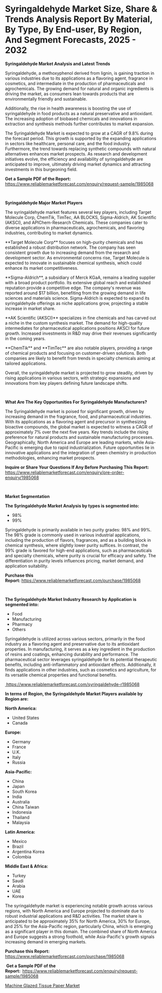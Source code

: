 <p><h1>Syringaldehyde Market Size, Share & Trends Analysis Report By Material, By Type, By End-user, By Region, And Segment Forecasts, 2025 - 2032</h1></p><p><strong>Syringaldehyde Market Analysis and Latest Trends</strong></p>
<p><p>Syringaldehyde, a methoxyphenol derived from lignin, is gaining traction in various industries due to its applications as a flavoring agent, fragrance in cosmetics, and intermediate in the production of pharmaceuticals and agrochemicals. The growing demand for natural and organic ingredients is driving the market, as consumers lean towards products that are environmentally friendly and sustainable. </p><p>Additionally, the rise in health awareness is boosting the use of syringaldehyde in food products as a natural preservative and antioxidant. The increasing adoption of biobased chemicals and innovations in extraction and synthesis methods further contributes to market expansion. </p><p>The Syringaldehyde Market is expected to grow at a CAGR of 9.8% during the forecast period. This growth is supported by the expanding applications in sectors like healthcare, personal care, and the food industry. Furthermore, the trend towards replacing synthetic compounds with natural alternatives enhances market prospects. As research and development initiatives evolve, the efficiency and availability of syringaldehyde are anticipated to improve, ultimately driving market dynamics and attracting investments in this burgeoning field.</p></p>
<p><strong>Get a Sample PDF of the Report:&nbsp;</strong> <a href="https://www.reliablemarketforecast.com/enquiry/request-sample/1985068?utm_campaign=3091&utm_medium=2&utm_source=Github&utm_content=ia&utm_term=01042025&utm_id=syringaldehyde">https://www.reliablemarketforecast.com/enquiry/request-sample/1985068</a></p>
<p>&nbsp;</p>
<p><strong>Syringaldehyde Major Market Players</strong></p>
<p><p>The syringaldehyde market features several key players, including Target Molecule Corp, ChemTik, TimTec, AA BLOCKS, Sigma-Aldrich, AK Scientific (AKSCI), and APIChem-Research Chemicals. These companies cater to diverse applications in pharmaceuticals, agrochemicals, and flavoring industries, contributing to market dynamics.</p><p>**Target Molecule Corp** focuses on high-purity chemicals and has established a robust distribution network. The company has seen consistent growth due to increasing demand from the research and development sector. As environmental concerns rise, Target Molecule is expected to innovate in sustainable chemical synthesis, which could enhance its market competitiveness.</p><p>**Sigma-Aldrich**, a subsidiary of Merck KGaA, remains a leading supplier with a broad product portfolio. Its extensive global reach and established reputation provide a competitive edge. The company's revenue was reported around $17 billion, benefiting from the growing demand in life sciences and materials science. Sigma-Aldrich is expected to expand its syringaldehyde offerings as niche applications grow, projecting a stable increase in market share.</p><p>**AK Scientific (AKSCI)** specializes in fine chemicals and has carved out a niche in the custom synthesis market. The demand for high-quality intermediates for pharmaceutical applications positions AKSCI for future growth. Increased investments in R&D may drive their revenues significantly in the coming years.</p><p>**ChemTik** and **TimTec** are also notable players, providing a range of chemical products and focusing on customer-driven solutions. Both companies are likely to benefit from trends in specialty chemicals aiming at tailored applications.</p><p>Overall, the syringaldehyde market is projected to grow steadily, driven by rising applications in various sectors, with strategic expansions and innovations from key players defining future landscape shifts.</p></p>
<p>&nbsp;</p>
<p><strong>What Are The Key Opportunities For Syringaldehyde Manufacturers?</strong></p>
<p><p>The Syringaldehyde market is poised for significant growth, driven by increasing demand in the fragrance, food, and pharmaceutical industries. With its applications as a flavoring agent and precursor in synthesizing bioactive compounds, the global market is expected to witness a CAGR of approximately 7% over the next five years. Key trends include the rising preference for natural products and sustainable manufacturing processes. Geographically, North America and Europe are leading markets, while Asia-Pacific is emerging due to rapid industrialization. Future opportunities lie in innovative applications and the integration of green chemistry in production methodologies, enhancing market prospects.</p></p>
<p><strong>Inquire or Share Your Questions If Any Before Purchasing This Report:</strong> <a href="https://www.reliablemarketforecast.com/enquiry/pre-order-enquiry/1985068?utm_campaign=3091&utm_medium=2&utm_source=Github&utm_content=ia&utm_term=01042025&utm_id=syringaldehyde">https://www.reliablemarketforecast.com/enquiry/pre-order-enquiry/1985068</a></p>
<p>&nbsp;</p>
<p><strong>Market Segmentation</strong></p>
<p><strong>The Syringaldehyde Market Analysis by types is segmented into:</strong></p>
<p><ul><li>98%</li><li>99%</li></ul></p>
<p><p>Syringaldehyde is primarily available in two purity grades: 98% and 99%. The 98% grade is commonly used in various industrial applications, including the production of flavors, fragrances, and as a building block in chemical synthesis, where slightly lower purity suffices. In contrast, the 99% grade is favored for high-end applications, such as pharmaceuticals and specialty chemicals, where purity is crucial for efficacy and safety. The differentiation in purity levels influences pricing, market demand, and application suitability.</p></p>
<p><strong>Purchase this Report:&nbsp;</strong><a href="https://www.reliablemarketforecast.com/purchase/1985068?utm_campaign=3091&utm_medium=2&utm_source=Github&utm_content=ia&utm_term=01042025&utm_id=syringaldehyde">https://www.reliablemarketforecast.com/purchase/1985068</a></p>
<p>&nbsp;</p>
<p><strong>The Syringaldehyde Market Industry Research by Application is segmented into:</strong></p>
<p><ul><li>Food</li><li>Manufacturing</li><li>Pharmacy</li><li>Others</li></ul></p>
<p><p>Syringaldehyde is utilized across various sectors, primarily in the food industry as a flavoring agent and preservative due to its antioxidant properties. In manufacturing, it serves as a key ingredient in the production of resins and coatings, enhancing durability and performance. The pharmaceutical sector leverages syringaldehyde for its potential therapeutic benefits, including anti-inflammatory and antioxidant effects. Additionally, it finds applications in other industries, such as cosmetics and agriculture, for its versatile chemical properties and functional benefits.</p></p>
<p><a href="https://www.reliablemarketforecast.com/syringaldehyde-r1985068?utm_campaign=3091&utm_medium=2&utm_source=Github&utm_content=ia&utm_term=01042025&utm_id=syringaldehyde">&nbsp;https://www.reliablemarketforecast.com/syringaldehyde-r1985068</a></p>
<p><strong>In terms of Region, the Syringaldehyde Market Players available by Region are:</strong></p>
<p>
    <p> <strong> North America: </strong>
        <ul>
            <li>United States</li>
            <li>Canada</li>
        </ul>
        </p> 
    <p> <strong> Europe: </strong>
        <ul>
            <li>Germany</li>
            <li>France</li>
            <li>U.K.</li>
            <li>Italy</li>
            <li>Russia</li>
        </ul>
        </p> 
    <p> <strong> Asia-Pacific: </strong>
        <ul>
            <li>China</li>
            <li>Japan</li>
            <li>South Korea</li>
            <li>India</li>
            <li>Australia</li>
            <li>China Taiwan</li>
            <li>Indonesia</li>
            <li>Thailand</li>
            <li>Malaysia</li>
        </ul>
        </p> 
    <p> <strong> Latin America: </strong>
        <ul>
            <li>Mexico</li>
            <li>Brazil</li>
            <li>Argentina Korea</li>
            <li>Colombia</li>
        </ul>
        </p> 
    <p> <strong> Middle East & Africa: </strong>
        <ul>
            <li>Turkey</li>
            <li>Saudi</li>
            <li>Arabia</li>
            <li>UAE</li>
            <li>Korea</li>
        </ul>
    </p>
    </p>
<p><p>The syringaldehyde market is experiencing notable growth across various regions, with North America and Europe projected to dominate due to robust industrial applications and R&D activities. The market share is anticipated to be approximately 35% for North America, 30% for Europe, and 25% for the Asia-Pacific region, particularly China, which is emerging as a significant player in this domain. The combined share of North America and Europe suggests a strong foothold, while Asia-Pacific's growth signals increasing demand in emerging markets.</p></p>
<p><strong>Purchase this Report: </strong><a href="https://www.reliablemarketforecast.com/purchase/1985068?utm_campaign=3091&utm_medium=2&utm_source=Github&utm_content=ia&utm_term=01042025&utm_id=syringaldehyde">https://www.reliablemarketforecast.com/purchase/1985068</a></p>
<p>&nbsp;<strong>Get a Sample PDF of the Report:&nbsp;&nbsp;</strong><a href="https://www.reliablemarketforecast.com/enquiry/request-sample/1985068?utm_campaign=3091&utm_medium=2&utm_source=Github&utm_content=ia&utm_term=01042025&utm_id=syringaldehyde">https://www.reliablemarketforecast.com/enquiry/request-sample/1985068</a></p>
<p><strong></strong></p>
<p><p><a href="https://github.com/miottaredlin79/Market-Research-Report-List-1/blob/main/machine-glazed-tissue-paper-market.md?utm_campaign=3091&utm_medium=2&utm_source=Github&utm_content=ia&utm_term=01042025&utm_id=syringaldehyde">Machine Glazed Tissue Paper Market</a></p></p>